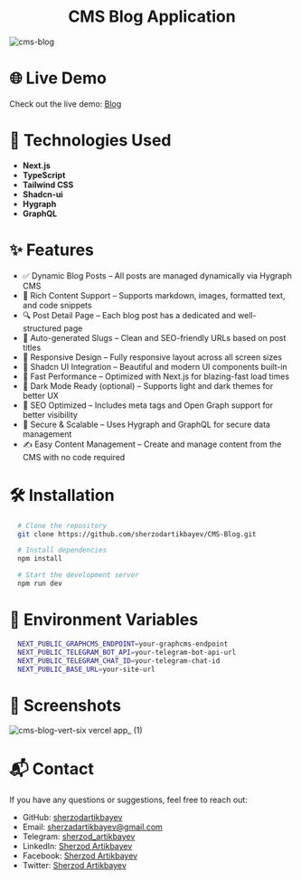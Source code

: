 <h1 align='center'>CMS Blog Application</h1>

![cms-blog](https://github.com/user-attachments/assets/c298bdf4-3476-4196-86fc-990286fe24c8)

# 🌐 Live Demo
Check out the live demo: [Blog](https://cms-blog-vert-six.vercel.app/)

# 🚀 Technologies Used
- **Next.js**
- **TypeScript**
- **Tailwind CSS**
- **Shadcn-ui**
- **Hygraph**
- **GraphQL**

# ✨ Features
- ✅ Dynamic Blog Posts – All posts are managed dynamically via Hygraph CMS
- 📝 Rich Content Support – Supports markdown, images, formatted text, and code snippets
- 🔍 Post Detail Page – Each blog post has a dedicated and well-structured page
- 📅 Auto-generated Slugs – Clean and SEO-friendly URLs based on post titles
- 📱 Responsive Design – Fully responsive layout across all screen sizes
- 🎨 Shadcn UI Integration – Beautiful and modern UI components built-in
- 🚀 Fast Performance – Optimized with Next.js for blazing-fast load times
- 🌙 Dark Mode Ready (optional) – Supports light and dark themes for better UX
- 🔗 SEO Optimized – Includes meta tags and Open Graph support for better visibility
- 🔐 Secure & Scalable – Uses Hygraph and GraphQL for secure data management
- ✍️ Easy Content Management – Create and manage content from the CMS with no code required

# 🛠 Installation
```bash
  # Clone the repository
  git clone https://github.com/sherzodartikbayev/CMS-Blog.git
```
```bash
  # Install dependencies
  npm install  
```
```bash
  # Start the development server
  npm run dev 
```

# 📄 Environment Variables
```bash
  NEXT_PUBLIC_GRAPHCMS_ENDPOINT=your-graphcms-endpoint
  NEXT_PUBLIC_TELEGRAM_BOT_API=your-telegram-bot-api-url
  NEXT_PUBLIC_TELEGRAM_CHAT_ID=your-telegram-chat-id
  NEXT_PUBLIC_BASE_URL=your-site-url
```
# 📸 Screenshots
![cms-blog-vert-six vercel app_ (1)](https://github.com/user-attachments/assets/a20584d7-9dd9-426d-a2c8-93d5f3c78371)

# 📬 Contact
If you have any questions or suggestions, feel free to reach out:

- GitHub: [sherzodartikbayev](https://github.com/sherzodartikbayev)
- Email: sherzadartikbayev@gmail.com
- Telegram: [sherzod_artikbayev](https://t.me/sherzod_artikbayev)
- LinkedIn: [Sherzod Artikbayev](https://www.linkedin.com/in/sherzod3105/)
- Facebook: [Sherzod Artikbayev](https://www.facebook.com/sherz0dartikbayev)
- Twitter: [Sherzod Artikbayev](https://x.com/SherzadArt74344)
